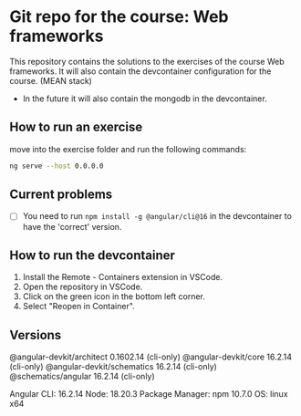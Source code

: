 # Git repo for the course: Web frameworks

This repository contains the solutions to the exercises of the course Web frameworks.
It will also contain the devcontainer configuration for the course. (MEAN stack)

- In the future it will also contain the mongodb in the devcontainer.

## How to run an exercise

move into the exercise folder and run the following commands:

```bash
ng serve --host 0.0.0.0
```

## Current problems

- [ ] You need to run `npm install -g @angular/cli@16` in the devcontainer to have the 'correct' version.

## How to run the devcontainer

1. Install the Remote - Containers extension in VSCode.
2. Open the repository in VSCode.
3. Click on the green icon in the bottom left corner.
4. Select "Reopen in Container".

## Versions

@angular-devkit/architect 0.1602.14 (cli-only)
@angular-devkit/core 16.2.14 (cli-only)
@angular-devkit/schematics 16.2.14 (cli-only)
@schematics/angular 16.2.14 (cli-only)

Angular CLI: 16.2.14
Node: 18.20.3
Package Manager: npm 10.7.0
OS: linux x64
